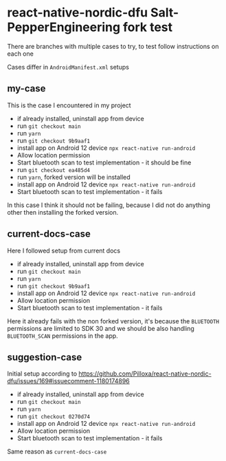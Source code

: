 # react-native-nordic-dfu Salt-PepperEngineering fork test

There are branches with multiple cases to try, to test follow instructions on each one

Cases differ in `AndroidManifest.xml` setups

## my-case

This is the case I encountered in my project

- if already installed, uninstall app from device
- run `git checkout main`
- run `yarn`
- run `git checkout 9b9aaf1`
- install app on Android 12 device `npx react-native run-android`
- Allow location permission
- Start bluetooth scan to test implementation - it should be fine
- run `git checkout ea485d4`
- run `yarn`, forked version will be installed
- install app on Android 12 device `npx react-native run-android`
- Start bluetooth scan to test implementation - it fails

In this case I think it should not be failing, because I did not do anything other then installing the forked version.

## current-docs-case

Here I followed setup from current docs

- if already installed, uninstall app from device
- run `git checkout main`
- run `yarn`
- run `git checkout 9b9aaf1`
- install app on Android 12 device `npx react-native run-android`
- Allow location permission
- Start bluetooth scan to test implementation - it fails

Here it already fails with the non forked version, it's because the `BLUETOOTH` permissions are limited to SDK 30 and we should be also handling `BLUETOOTH_SCAN` permissions in the app.

## suggestion-case

Initial setup according to https://github.com/Pilloxa/react-native-nordic-dfu/issues/169#issuecomment-1180174896

- if already installed, uninstall app from device
- run `git checkout main`
- run `yarn`
- run `git checkout 0270d74`
- install app on Android 12 device `npx react-native run-android`
- Allow location permission
- Start bluetooth scan to test implementation - it fails

Same reason as `current-docs-case`